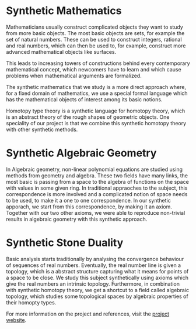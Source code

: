 # Synthetic Mathematics

Mathematicians usually construct complicated objects they want to study from more basic objects.
The most basic objects are sets, for example the set of natural numbers.
These can be used to construct integers, rational and real numbers, which can then be used to, for example, construct more advanced mathematical objects like surfaces.

This leads to increasing towers of constructions behind every contemporary mathematical concept,
which newcomers have to learn and which cause problems when mathematical arguments are formalized.

The synthetic mathematics that we study is a more direct approach where, for a fixed domain of mathematics, we use a special formal language which has the mathematical objects of interest among its basic notions.

Homotopy type theory is a synthetic language for homotopy theory, which is an abstract theory of the rough shapes of geometric objects.
One speciality of our project is that we combine this synthetic homotopy theory with other synthetic methods.

# Synthetic Algebraic Geometry

In Algebraic geometry, non-linear polynomial equations are studied using methods from geometry and algebra.
These two fields have many links, the most basic is passing from a space to the algebra of functions on the space with values in some given ring.
In traditional appraoches to the subject, this correspondence is more involved and a complicated notion of space needs to be used, to make it a one to one correspondence.
In our synthetic apporach, we start from this correspondence, by making it an axiom.
Together with our two other axioms, we were able to reproduce non-trivial results in algebraic geometry with this synthetic approach.

# Synthetic Stone Duality

Basic analysis starts traditionally by analysing the convergence behaviour of sequences of real numbers.
Eventually, the real number line is given a topology, which is a abstract structure capturing what it means for points of a space to be close.
We study this subject synthetically using axioms which give the real numbers an intrinsic topology.
Furthermore, in combination with synthetic homotopy theory, we get a shortcut to a field called algebraic topology,
which studies some topological spaces by algebraic properties of their homopty types.

For more information on the project and references, visit the [project website](https://github.com/felixwellen/synthetic-zariski/blob/main/README.md).